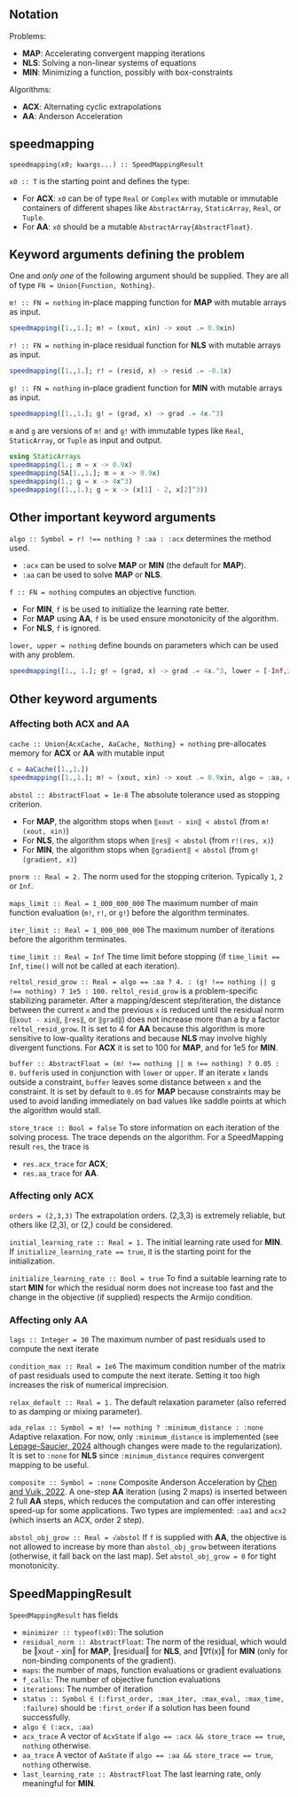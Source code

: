 ## Notation

Problems:
- **MAP**: Accelerating convergent mapping iterations
- **NLS**: Solving a non-linear systems of equations
- **MIN**: Minimizing a function, possibly with box-constraints

Algorithms:
- **ACX**: Alternating cyclic extrapolations
- **AA**: Anderson Acceleration

## speedmapping

`speedmapping(x0; kwargs...) :: SpeedMappingResult`

`x0 :: T` is the starting point and defines the type:
- For **ACX**: `x0` can be of type `Real` or `Complex` with mutable or immutable containers of different shapes like `AbstractArray`, `StaticArray`, `Real`, or `Tuple`.
- For **AA**: `x0` should be a mutable `AbstractArray{AbstractFloat}`.

## Keyword arguments defining the problem
One and _only one_ of the following argument should be supplied. They are all of type `FN = Union{Function, Nothing}`.

`m! :: FN = nothing` in-place mapping function for **MAP** with mutable arrays as input. 
```Julia
speedmapping([1.,1.]; m! = (xout, xin) -> xout .= 0.9xin)
```
`r! :: FN = nothing` in-place residual function for **NLS** with mutable arrays as input. 
```Julia
speedmapping([1.,1.]; r! = (resid, x) -> resid .= -0.1x)
```
`g! :: FN = nothing` in-place gradient function for **MIN** with mutable arrays as input. 
```Julia
speedmapping([1.,1.]; g! = (grad, x) -> grad .= 4x.^3)
```
`m` and `g` are versions of `m!` and `g!` with immutable types like `Real`, `StaticArray`, or `Tuple` as input and output.
```Julia
using StaticArrays
speedmapping(1.; m = x -> 0.9x)
speedmapping(SA[1.,1.]; m = x -> 0.9x)
speedmapping(1.; g = x -> 4x^3)
speedmapping((1.,1.); g = x -> (x[1] - 2, x[2]^3))

```
## Other important keyword arguments

`algo :: Symbol = r! !== nothing ? :aa : :acx` determines the method used.
- `:acx` can be used to solve **MAP** or **MIN** (the default for **MAP**).
- `:aa` can be used to solve **MAP** or **NLS**. 

`f :: FN = nothing` computes an objective function. 
- For **MIN**, `f` is be used to initialize the learning rate better.
- For **MAP** using **AA**, `f` is be used ensure monotonicity of the algorithm. 
- For **NLS**, `f` is ignored.

`lower, upper = nothing` define bounds on parameters which can be used with any problem.
```Julia
speedmapping([1., 1.]; g! = (grad, x) -> grad .= 4x.^3, lower = [-Inf,2.])
```
## Other keyword arguments
### Affecting both **ACX** and **AA**
`cache :: Union{AcxCache, AaCache, Nothing} = nothing`
  pre-allocates memory for **ACX** or **AA** with mutable input
```Julia
c = AaCache([1.,1.])
speedmapping([1.,1.]; m! = (xout, xin) -> xout .= 0.9xin, algo = :aa, cache = c)
```

`abstol :: AbstractFloat = 1e-8`
  The absolute tolerance used as stopping criterion. 
  - For **MAP**, the algorithm stops when `‖xout - xin‖ < abstol` (from `m!(xout, xin)`)
  - For **NLS**, the algorithm stops when `‖res‖ < abstol` (from `r!(res, x)`)
  - For **MIN**, the algorithm stops when `‖gradient‖ < abstol` (from `g!(gradient, x)`)

`pnorm :: Real = 2.`
  The norm used for the stopping criterion. Typically `1`, `2` or `Inf`.

`maps_limit :: Real = 1_000_000_000`
  The maximum number of main function evaluation (`m!`, `r!`, or `g!`) before the algorithm terminates.

`iter_limit :: Real = 1_000_000_000`
  The maximum number of iterations before the algorithm terminates.

`time_limit :: Real = Inf`
  The time limit before stopping (if `time_limit == Inf`, `time()` will not be called at each iteration).

`reltol_resid_grow :: Real = algo == :aa ? 4. : (g! !== nothing || g !== nothing) ? 1e5 : 100.`
  `reltol_resid_grow` is a problem-specific stabilizing parameter. After a mapping/descent step/iteration, the distance between the current `x` and the previous `x` is reduced until the residual norm (`‖xout - xin‖`, `‖res‖`, or `‖grad‖`) does not increase more than a by a factor `reltol_resid_grow`. It is set to 4 for **AA** because this algorithm is more sensitive to low-quality iterations and because **NLS** may involve highly divergent functions. For **ACX** it is set to 100 for **MAP**, and for 1e5 for **MIN**.

`buffer :: AbstractFloat = (m! !== nothing || m !== nothing) ? 0.05 : 0.`
  `buffer`is used in conjunction with `lower` or `upper`. If an iterate `x` lands outside a constraint, `buffer` leaves some distance between `x` and the constraint. It is set by default to `0.05` for **MAP** because constraints may be used to avoid landing immediately on bad values like saddle points at which the algorithm would stall. 

`store_trace :: Bool = false`
  To store information on each iteration of the solving process. The trace depends on the algorithm. For a SpeedMapping result `res`, the trace is 
  - `res.acx_trace` for **ACX**;
  - `res.aa_trace` for **AA**.

### Affecting only **ACX**
`orders = (2,3,3)`
  The extrapolation orders. (2,3,3) is extremely reliable, but others like (2,3), or (2,) could be considered.

`initial_learning_rate :: Real = 1.`
  The initial learning rate used for **MIN**. If `initialize_learning_rate == true`, it is the starting point for the initialization.

`initialize_learning_rate :: Bool = true`
  To find a suitable learning rate to start **MIN** for which the residual norm does not increase too fast and the change in the objective (if supplied) respects the Armijo condition.

### Affecting only **AA**
`lags :: Integer = 30`
  The maximum number of past residuals used to compute the next iterate

`condition_max :: Real = 1e6`
  The maximum condition number of the matrix of past residuals used to compute the next iterate. Setting it too high increases the risk of numerical imprecision.

`relax_default :: Real = 1.`
  The default relaxation parameter (also referred to as damping or mixing parameter).

`ada_relax :: Symbol = m! !== nothing ? :minimum_distance : :none`
  Adaptive relaxation. For now, only `:minimum_distance` is implemented (see [Lepage-Saucier, 2024](https://arxiv.org/abs/2408.16920) although changes were made to the regularization). It is set to `:none` for **NLS** since `:minimum_distance` requires convergent mapping to be useful.

`composite :: Symbol = :none`
  Composite Anderson Acceleration by [Chen and Vuik, 2022](https://onlinelibrary.wiley.com/doi/abs/10.1002/nme.7096). A one-step **AA** iteration (using 2 maps) is inserted between 2 full **AA** steps, which reduces the computation and can offer interesting speed-up for some applications. Two types are implemented: `:aa1` and `acx2` (which inserts an ACX, order 2 step).

`abstol_obj_grow :: Real = √abstol` 
  If `f` is supplied with **AA**, the objective is not allowed to increase by more than `abstol_obj_grow` between iterations (otherwise, it fall back on the last map). Set `abstol_obj_grow = 0` for tight monotonicity.

## SpeedMappingResult
`SpeedMappingResult` has fields
  - `minimizer :: typeof(x0)`: The solution
  - `residual_norm :: AbstractFloat`: The norm of the residual, which would be ‖xout - xin‖ for **MAP**, ‖residual‖ for **NLS**, and ‖∇f(x)‖ for **MIN** (only for non-binding components of the gradient).
  - `maps`: the number of maps, function evaluations or gradient evaluations
  - `f_calls`: The number of objective function evaluations
  - `iterations`: The number of iteration
  - `status :: Symbol ∈ (:first_order, :max_iter, :max_eval, :max_time, :failure)` should be `:first_order` if a solution has been found successfully.
  - `algo ∈ (:acx, :aa)`
  - `acx_trace` A vector of `AcxState` if `algo == :acx && store_trace == true`, `nothing` otherwise.
  - `aa_trace` A vector of `AaState` if `algo == :aa && store_trace == true`, `nothing` otherwise.
  - `last_learning_rate :: AbstractFloat` The last learning rate, only meaningful for **MIN**.